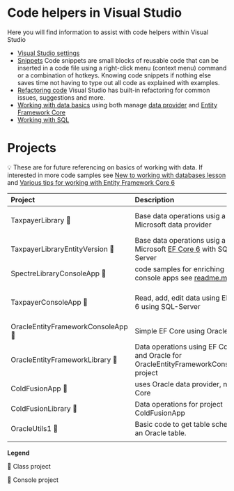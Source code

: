 # Code helpers in Visual Studio

Here you will find information to assist with code helpers within Visual Studio

- [Visual Studio settings](VisualStudioSettings.md)
- [Snippets](snippets.md) Code snippets are small blocks of reusable code that can be inserted in a code file using a right-click menu (context menu) command or a combination of hotkeys. Knowing code snippets if nothing else saves time not having to type out all code as explained with examples.
- [Refactoring code](refactoringCode.md) Visual Studio has built-in refactoring for common issues, suggestions and more.
- [Working with data basics](InteractingWithData.md) using both manage [data provider](https://docs.microsoft.com/en-us/dotnet/framework/data/adonet/data-providers) and [Entity Framework Core](https://docs.microsoft.com/en-us/ef/core/)
- [Working with SQL](WritingSql.md) 

# Projects

:bulb: These are for future referencing on basics of working with data. If interested in more code samples see [New to working with databases lesson](https://github.com/karenpayneoregon/working-with-data-2022) and [Various tips for working with Entity Framework Core 6](https://github.com/karenpayneoregon/ef-core-6-tips)

| Project        |   Description    |   Notes |
|:------------- |:-------------|:-------------|
| TaxpayerLibrary :small_orange_diamond: | Base data operations usig a Microsoft data provider | Microsoft supports all major databases, here we are using SQL-Server provider |
| TaxpayerLibraryEntityVersion :small_orange_diamond: | Base data operations usig a Microsoft [EF Core 6](https://learn.microsoft.com/en-us/ef/core/) with SQL-Server | See also [tips for working with EF Core](https://github.com/karenpayneoregon/ef-core-6-tips) |
| SpectreLibraryConsoleApp :small_blue_diamond: | code samples for enriching console apps see [readme.md](SpectreConsole.md) | Dependent on custom [NuGet package](https://www.nuget.org/packages/SpectreConsoleLibrary/) |
| TaxpayerConsoleApp :small_blue_diamond: | Read, add, edit data using EF Core 6 using SQL-Server | Uses TaxpayerLibraryEntityVersion project, Ask Karen for connections |
| OracleEntityFrameworkConsoleApp :small_blue_diamond: | Simple EF Core using Oracle |  |
| OracleEntityFrameworkLibrary :small_orange_diamond: | Data operations using EF Core 6 and Oracle for OracleEntityFrameworkConsoleApp project | Ask Karen for connections |
| ColdFusionApp :small_blue_diamond: | uses Oracle data provider, not EF Core | Ask Karen for connections |
| ColdFusionLibrary :small_orange_diamond: | Data operations for project ColdFusionApp |  |
| OracleUtils1 :small_blue_diamond: | Basic code to get table schema for an Oracle table. | All code works but is  WIP |
|  |  |  |

**Legend**

:small_orange_diamond: Class project

:small_blue_diamond:  Console project
